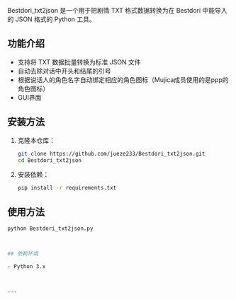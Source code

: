 Bestdori_txt2json 是一个用于把剧情 TXT 格式数据转换为在 Bestdori 中能导入的 JSON 格式的 Python 工具。

## 功能介绍

- 支持将 TXT 数据批量转换为标准 JSON 文件
- 自动去除对话中开头和结尾的引号
- 根据说话人的角色名字自动绑定相应的角色图标（Mujica成员使用的是ppp的角色图标）
- GUI界面

## 安装方法

1. 克隆本仓库：
    ```bash
    git clone https://github.com/jueze233/Bestdori_txt2json.git
    cd Bestdori_txt2json
    ```

2. 安装依赖：
    ```bash
    pip install -r requirements.txt
    ```

## 使用方法

```bash
python Bestdori_txt2json.py



## 依赖环境

- Python 3.x



---

